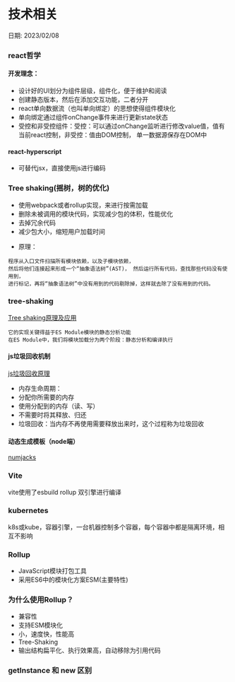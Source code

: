 # 技术相关

日期: 2023/02/08

### react哲学
#### 开发理念：
- 设计好的UI划分为组件层级，组件化，便于维护和阅读
- 创建静态版本，然后在添加交互功能，二者分开
- react单向数据流（也叫单向绑定）的思想使得组件模块化
- 单向绑定通过组件onChange事件来进行更新state状态
- 受控和非受控组件：受控：可以通过onChange监听进行修改value值，值有当前react控制，非受控：值由DOM控制， 单一数据源保存在DOM中

#### react-hyperscript
- 可替代jsx，直接使用js进行编码

### Tree shaking(摇树，树的优化)
- 使用webpack或者rollup实现，来进行按需加载
- 删除未被调用的模块代码，实现减少包的体积，性能优化
- 去掉冗余代码
- 减少包大小，缩短用户加载时间

+ 原理：
```
程序从入口文件扫描所有模块依赖，以及子模块依赖，
然后将他们连接起来形成一个“抽象语法树”(AST)， 然后运行所有代码，查找那些代码没有使用到，
进行标记，再将“抽象语法树”中没有用到的代码剔除掉，这样就去除了没有用到的代码。
```

### tree-shaking
[Tree shaking原理及应用](https://segmentfault.com/a/1190000040037144)
```
它的实现关键得益于ES Module模块的静态分析功能
在ES Module中，我们将模块加载分为两个阶段：静态分析和编译执行
```

#### js垃圾回收机制
[js垃圾回收原理](https://zhuanlan.zhihu.com/p/80572782)
- 内存生命周期：
- 分配你所需要的内存
- 使用分配到的内存（读、写）
- 不需要时将其释放、归还
- 垃圾回收：当内存不再使用需要释放出来时，这个过程称为垃圾回收

#### 动态生成模板（node端）
[numjacks](https://www.wenjiangs.com/doc/cylmx3thbq)

### Vite
vite使用了esbuild rollup 双引擎进行编译

### kubernetes
k8s或kube，容器引擎，一台机器控制多个容器，每个容器中都是隔离环境，相互不影响

### Rollup
- JavaScript模块打包工具
- 采用ES6中的模块化方案ESM(主要特性)

### 为什么使用Rollup？
- 兼容性
- 支持ESM模块化
- 小，速度快，性能高
- Tree-Shaking
- 输出结构扁平化、执行效果高，自动移除为引用代码

### getInstance 和 new 区别
